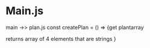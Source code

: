 # Main.js
main ->> plan.js
const createPlan = () => {get plantarray

returns array of 4 elements that are strings
}


